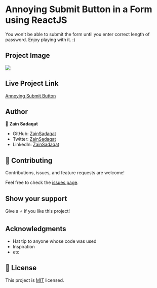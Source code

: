 # Annoying Submit Button in a Form using ReactJS

You won't be able to submit the form until you enter correct length of password. Enjoy playing with it. :)

## Project Image

<image src="assets/images/Screenshot%202022-10-06%20at%203.50.58%20PM.png" />

## Live Project Link

[Annoying Submit Button](https://annoying-submit-button.netlify.app/)

## Author

👤 **Zain Sadaqat**

- GitHub: [ZainSadaqat](https://github.com/zainsadaqat)
- Twitter: [ZainSadaqat](https://twitter.com/zain_sadaqat)
- LinkedIn: [ZainSadaqat](https://linkedin.com/in/zain-sadaqat)

## 🤝 Contributing

Contributions, issues, and feature requests are welcome!

Feel free to check the [issues page](../../issues/).

## Show your support

Give a ⭐️ if you like this project!

## Acknowledgments

- Hat tip to anyone whose code was used
- Inspiration
- etc

## 📝 License

This project is [MIT](./MIT.md) licensed.
